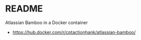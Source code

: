 # README

Atlassian Bamboo in a Docker container

- https://hub.docker.com/r/cptactionhank/atlassian-bamboo/


